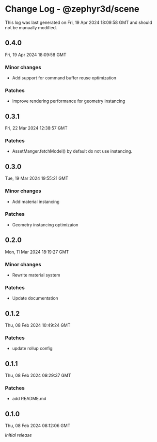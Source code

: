 # Change Log - @zephyr3d/scene

This log was last generated on Fri, 19 Apr 2024 18:09:58 GMT and should not be manually modified.

## 0.4.0
Fri, 19 Apr 2024 18:09:58 GMT

### Minor changes

- Add support for command buffer reuse optimization

### Patches

- Improve rendering performance for geometry instancing

## 0.3.1
Fri, 22 Mar 2024 12:38:57 GMT

### Patches

- AssetManger.fetchModel() by default do not use instancing.

## 0.3.0
Tue, 19 Mar 2024 19:55:21 GMT

### Minor changes

- Add material instancing

### Patches

- Geometry instancing optimizaion

## 0.2.0
Mon, 11 Mar 2024 18:19:27 GMT

### Minor changes

- Rewrite material system

### Patches

- Update documentation

## 0.1.2
Thu, 08 Feb 2024 10:49:24 GMT

### Patches

- update rollup config

## 0.1.1
Thu, 08 Feb 2024 09:29:37 GMT

### Patches

- add README.md

## 0.1.0
Thu, 08 Feb 2024 08:12:06 GMT

_Initial release_

